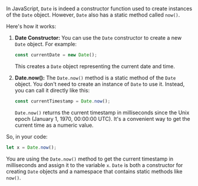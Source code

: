 In JavaScript, `Date` is indeed a constructor function used to create instances of the `Date` object. However, `Date` also has a static method called `now()`.

Here's how it works:

1. **Date Constructor:** You can use the `Date` constructor to create a new `Date` object. For example:

   ```javascript
   const currentDate = new Date();
   ```

   This creates a `Date` object representing the current date and time.

2. **Date.now():** The `Date.now()` method is a static method of the `Date` object. You don't need to create an instance of `Date` to use it. Instead, you can call it directly like this:

   ```javascript
   const currentTimestamp = Date.now();
   ```

   `Date.now()` returns the current timestamp in milliseconds since the Unix epoch (January 1, 1970, 00:00:00 UTC). It's a convenient way to get the current time as a numeric value.

So, in your code:

```javascript
let x = Date.now();
```

You are using the `Date.now()` method to get the current timestamp in milliseconds and assign it to the variable `x`. `Date` is both a constructor for creating `Date` objects and a namespace that contains static methods like `now()`.